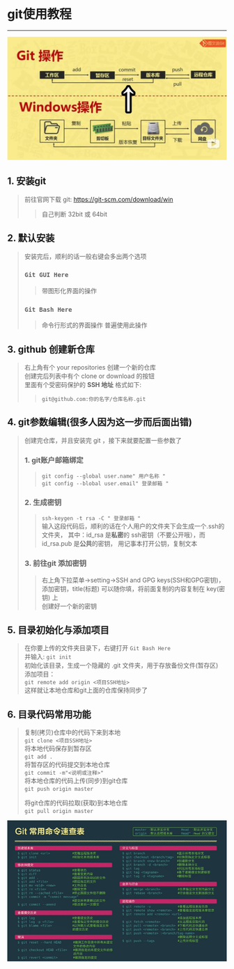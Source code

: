 # git使用教程
*****
![img](1.png)
## 1. 安装git
> 前往官网下载 git: https://git-scm.com/download/win
>> 自己判断 32bit 或 64bit

## 2. 默认安装
> 安装完后，顺利的话一般右键会多出两个选项
>### ```Git GUI Here```
>> 带图形化界面的操作  
>### ```Git Bash Here```
>> 命令行形式的界面操作
>> 普遍使用此操作

## 3. github 创建新仓库
> 右上角有个 your repositories 创建一个新的仓库  
> 创建完后列表中有个 clone or download 的按钮  
> 里面有个受密码保护的 **SSH 地址** 格式如下: 
>>  ``` git@github.com:你的名字/仓库名称.git ```

## 4. git参数编辑(很多人因为这一步而后面出错)
> 创建完仓库，并且安装完 git ，接下来就要配置一些参数了
> ### 1. git账户邮箱绑定
>> ``` git config --global user.name" 用户名称 " ```  
>> ``` git config --blobal user.email" 登录邮箱 " ```
> ### 2. 生成**密钥**
>> ``` ssh-keygen -t rsa -C " 登录邮箱 " ```  
>> 输入这段代码后，顺利的话在个人用户的文件夹下会生成一个.ssh的文件夹，
>> 其中：id_rsa 是**私密**的 ssh密钥（不要公开哦），而id_rsa.pub 是**公共**的密钥，
>> 用记事本打开公钥，复制文本
> ### 3. 前往git 添加密钥
>> 右上角下拉菜单->setting->SSH and GPG keys(SSH和GPG密钥)，
>> 添加密钥，title(标题) 可以随你填，将前面复制的内容复制在 key(密钥) 上  
>> 创建好一个新的密钥

## 5. 目录初始化与添加项目
> 在你要上传的文件夹目录下，右键打开 ``` Git Bash Here ```  
> 并输入:   ``` git init ```  
> 初始化该目录，生成一个隐藏的 .git 文件夹，用于存放备份文件(暂存区)  
> 添加项目：  
> ``` git remote add origin <项目SSH地址> ```  
> 这样就让本地仓库和git上面的仓库保持同步了 

## 6. 目录代码常用功能
> 复制(拷贝)仓库中的代码下来到本地  
> ``` git clone <项目SSH地址> ```  
> 将本地代码保存到暂存区  
> ``` git add . ```  
> 将暂存区的代码提交到本地仓库  
> ``` git commit -m"<说明或注释>" ```  
> 将本地仓库的代码上传(同步)到git仓库  
> ``` git push origin master ```
>>   
> 将git仓库的代码拉取(获取)到本地仓库  
> ``` git pull origin master ```  

![img](2.png)

